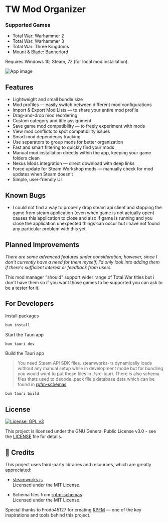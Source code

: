 # TW Mod Organizer

### Supported Games

-   Total War: Warhammer 2
-   Total War: Warhammer 3
-   Total War: Three Kingdoms
-   Mount & Blade: Bannerlord

Requires Windows 10, Steam, 7z (for local mod installation).

![App image](https://i.imgur.com/tF8XXkH.png)

## Features

-   Lightweight and small bundle size
-   Mod profiles — easily switch between different mod configurations
-   Import & Export Mod Lists — to share your entire mod profile
-   Drag-and-drop mod reordering
-   Custom category and title assignment
-   Save game mod compatibility — to freely experiment with mods
-   View mod conflicts to spot compatibility issues
-   Smart mod dependency tracking
-   Use separators to group mods for better organization
-   Fast and smart filtering to quickly find your mods
-   Manual mod installation directly within the app, keeping your game folders clean
-   Nexus Mods integration — direct download with deep links
-   Force update for Steam Workshop mods — manually check for mod updates when Steam doesn’t
-   Simple, user-friendly UI

## Known Bugs

-   I could not find a way to properly drop steam api client and stopping the game from steam application (even when game is not actually open) causes this application to close and also if game is running and you close the application unexpected things can occur but i have not found any particular problem with this yet.

## Planned Improvements

*There are some advanced features under consideration; however, since I don't currently have a need for them myself, I’d only look into adding them if there's sufficient interest or feedback from users.*

This mod manager "should" support wider range of Total War titles but i don't have them so if you want those games to be supported you can ask to be a tester for it.

## For Developers

Install packages

```sh
bun install
```

Start the Tauri app

```sh
bun tauri dev
```

Build the Tauri app

> You need Steam API SDK files. steamworks-rs dynamically loads without any manual setup while in development mode but for bundling you would want to put those files in ./src-tauri. There is also schema files thats used to decode .pack file's database data which can be found in [rpfm-schemas](https://github.com/Frodo45127/rpfm-schemas).

```sh
bun tauri build
```

## License

[![License: GPL v3](https://img.shields.io/badge/License-GPLv3-blue.svg)](https://www.gnu.org/licenses/gpl-3.0)

This project is licensed under the GNU General Public License v3.0 - see the [LICENSE](LICENSE) file for details.

## 🧾 Credits

This project uses third-party libraries and resources, which are greatly appreciated:

-   [steamworks.js](https://github.com/ceifa/steamworks.js)  
    Licensed under the MIT License.

-   Schema files from [rpfm-schemas](https://github.com/Frodo45127/rpfm-schemas)  
    Licensed under the MIT License.

Special thanks to Frodo45127 for creating [RPFM](https://github.com/Frodo45127/rpfm) — one of the key inspirations and tools behind this project.
